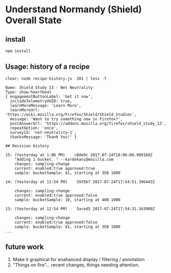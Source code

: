 # Understand Normandy (Shield) Overall State

## install

`npm install`

## Usage: history of a recipe

```
clear; node recipe-history.js  201 | less -f

Name: Shield Study 13 - Net Neutrality
Type: show-heartbeat
{ engagementButtonLabel: 'Get it now',
  includeTelemetryUUID: true,
  learnMoreMessage: 'Learn More',
  learnMoreUrl: 'https://wiki.mozilla.org/Firefox/Shield/Shield_Studies',
  message: 'Want to try something new in Firefox?',
  postAnswerUrl: 'https://addons.mozilla.org/firefox/shield_study_13',
  repeatOption: 'once',
  surveyId: 'net-neutrality-1',
  thanksMessage: 'Thank You!' }

## Revision history

15: (Yesterday at 1:06 PM)    c8de9c 2017-07-24T18:06:08.989168Z
    "Adding 1 bucket. " --kardekani@mozilla.com
    changes: sampling-change
    current: enabled:true approved:true
    sample: bucketSample: 41, starting at 358 1000

14: (Yesterday at 12:54 PM)    5935b7 2017-07-24T17:54:51.396443Z

    changes: sampling-change
    current: enabled:true approved:false
    sample: bucketSample: 10, starting at 400 1000

13: (Yesterday at 12:54 PM)    5aced5 2017-07-24T17:54:31.343900Z

    changes: sampling-change
    current: enabled:true approved:false
    sample: bucketSample: 41, starting at 358 1000
...
```

## future work

1.  Make it graphical for enahanced display / filtering / annotation
2.  "Things on fire"... recent changes, things needing attention.


